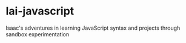 # Iai-javascript

Isaac's adventures in learning JavaScript syntax and projects through sandbox experimentation
